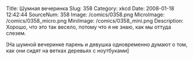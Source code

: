 Title: Шумная вечеринка 
Slug: 358 
Category: xkcd 
Date: 2008-01-18 12:42:44 
SourceNum: 358 
Image: /comics/0358.png 
MicroImage: /comics/0358_micro.png 
MiniImage: /comics/0358_mini.png 
Description: Хорошо, что это так весело, потому что я не знаю, как мы оттуда слезем. 

[На шумной вечеринке парень и девушка одновременно думают о том, как они сидят на ветках деревьях с ноутбуками]